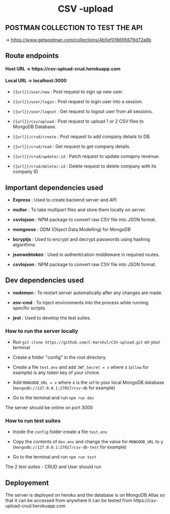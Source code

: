 <h1 align="center"> CSV -upload  </h1>
<h2> POSTMAN COLLECTION TO TEST THE API </h2>

-> https://www.getpostman.com/collections/4b5ef018695679d72a6b

<h2> Route endpoints </h2>
<h4> Host URL -> https://csv-upload-crud.herokuapp.com </h4>
<h4> Local URL -> localhost:3000 </h4>

- `{{url}}/user/new`        :  Post request to sign up new user.

- `{{url}}/user/login`      :  Post request to login user into a session.

- `{{url}}/user/logout`     :  Get request to logout user from all sessions. 

- `{{url}}/csv/upload`      :  Post request to upload  1 or 2 CSV files to MongoDB Database.

- `{{url}}/crud/create`     :  Post request to add company details to DB.

- `{{url}}/crud/read`       : Get request to get company details.

- `{{url}}/crud/update/:id` : Patch request to update comapny revenue.

- `{{url}}/crud/delete/:id` : Delete request to delete company with its company ID



<h2>Important dependencies used</h2>

- <strong>Express</strong> : Used to create backend server and API.

- <strong>multer</strong> : To take multipart files and store them locally on server.

- <strong>csvtojson</strong> : NPM package to convert raw CSV file into JSON format.

- <strong>mongoose</strong> : ODM (Object Data Modelling) for MongoDB

- <strong>bcryptjs</strong> : Used to encrypt and decrypt passwords using hashing algorithms

- <strong>jsonwebtoken</strong> : Used in authentication middleware in required routes.

- <strong>csvtojson</strong> : NPM package to convert raw CSV file into JSON format.

<h2>Dev dependencies used</h2>

- <strong>nodemon</strong> : To restart server automatically after any changes are made.

- <strong>env-cmd</strong> : To inject environments into the process while running specific scripts.

- <strong>jest</strong> : Used to develop the test suites.

<h3>How to run the server locally</h3>

- Run `git clone https://github.com/C-Harshul/CSV-upload.git` on your terminal

- Create a folder "config" in the root directory.

- Create a file `test.env` and add `JWT_Secret = x` where x (`allow` for example) is any token key of your choice.

- Add `MONGODB_URL = x` where x is the url to your local MongoDB database (`mongodb://127.0.0.1:27017/csv-db` for example)

- Go to the terminal and run `npm run dev`

The server should be online on port 3000

<h3>How to run test suites</h3>

- Inside the `config` folder create a file `test.env` 

- Copy the contents of `dev.env` and change the value for `MONGODB_URL` to y (`mongodb://127.0.0.1:27017/csv-db-test` for example)

- Go to the terminal and run `npm run test`

The 2 test suites - CRUD and User should run 

<h2> Deployement </h2>
The server is deployed on heroku and the database is on MongoDB Atlas so that it can be accessed from anywhere 
It can be tested from https://csv-upload-crud.herokuapp.com 
